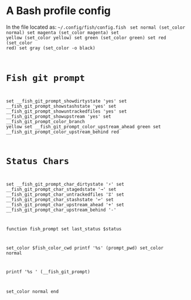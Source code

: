 # A Bash profile config
In the file located as: `~/.config/fish/config.fish` 
<code>
set normal (set_color normal)
set magenta (set_color magenta)
set yellow (set_color yellow)
set green (set_color green)
set red (set_color red)
set gray (set_color -o black)

# Fish git prompt
set __fish_git_prompt_showdirtystate 'yes'
set __fish_git_prompt_showstashstate 'yes'
set __fish_git_prompt_showuntrackedfiles 'yes'
set __fish_git_prompt_showupstream 'yes'
set __fish_git_prompt_color_branch yellow
set __fish_git_prompt_color_upstream_ahead green
set __fish_git_prompt_color_upstream_behind red

# Status Chars
set __fish_git_prompt_char_dirtystate '⚡'
set __fish_git_prompt_char_stagedstate '→'
set __fish_git_prompt_char_untrackedfiles '☡'
set __fish_git_prompt_char_stashstate '↩'
set __fish_git_prompt_char_upstream_ahead '+'
set __fish_git_prompt_char_upstream_behind '-'


function fish_prompt
  set last_status $status

  set_color $fish_color_cwd
  printf '%s' (prompt_pwd)
  set_color normal

  printf '%s ' (__fish_git_prompt)

  set_color normal
end
</code>